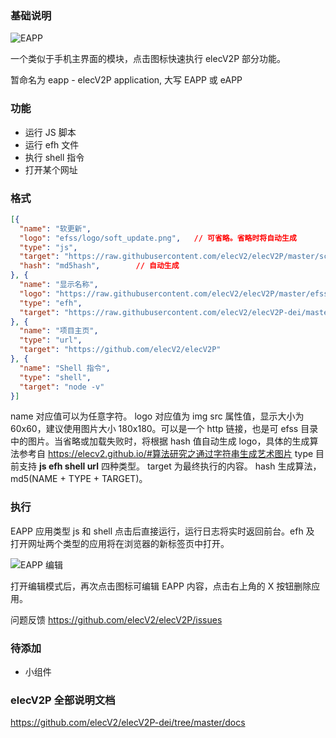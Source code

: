 ### 基础说明

![EAPP](https://raw.githubusercontent.com/elecV2/elecV2P-dei/master/docs/res/eapp_overview.png)

一个类似于手机主界面的模块，点击图标快速执行 elecV2P 部分功能。

暂命名为 eapp - elecV2P application, 大写 EAPP 或 eAPP

### 功能

- 运行 JS 脚本
- 运行 efh 文件
- 执行 shell 指令
- 打开某个网址

### 格式

``` JSON
[{
  "name": "软更新",
  "logo": "efss/logo/soft_update.png",   // 可省略。省略时将自动生成
  "type": "js",
  "target": "https://raw.githubusercontent.com/elecV2/elecV2P/master/script/JSFile/softupdate.js",
  "hash": "md5hash",        // 自动生成
}, {
  "name": "显示名称",
  "logo": "https://raw.githubusercontent.com/elecV2/elecV2P/master/efss/logo/elecV2P.png",
  "type": "efh",
  "target": "https://raw.githubusercontent.com/elecV2/elecV2P-dei/master/examples/JSTEST/efh/notepad.efh",
}, {
  "name": "项目主页",
  "type": "url",
  "target": "https://github.com/elecV2/elecV2P"
}, {
  "name": "Shell 指令",
  "type": "shell",
  "target": "node -v"
}]
```

name 对应值可以为任意字符。
logo 对应值为 img src 属性值，显示大小为 60x60，建议使用图片大小 180x180。可以是一个 http 链接，也是可 efss 目录中的图片。当省略或加载失败时，将根据 hash 值自动生成 logo，具体的生成算法参考自 https://elecv2.github.io/#算法研究之通过字符串生成艺术图片
type 目前支持 **js efh shell url** 四种类型。
target 为最终执行的内容。
hash 生成算法，md5(NAME + TYPE + TARGET)。

### 执行

EAPP 应用类型 js 和 shell 点击后直接运行，运行日志将实时返回前台。efh 及 打开网址两个类型的应用将在浏览器的新标签页中打开。

![EAPP 编辑](https://raw.githubusercontent.com/elecV2/elecV2P-dei/master/docs/res/eapp_overview.png)

打开编辑模式后，再次点击图标可编辑 EAPP 内容，点击右上角的 X 按钮删除应用。

问题反馈 https://github.com/elecV2/elecV2P/issues

### 待添加

- 小组件

### elecV2P 全部说明文档

https://github.com/elecV2/elecV2P-dei/tree/master/docs